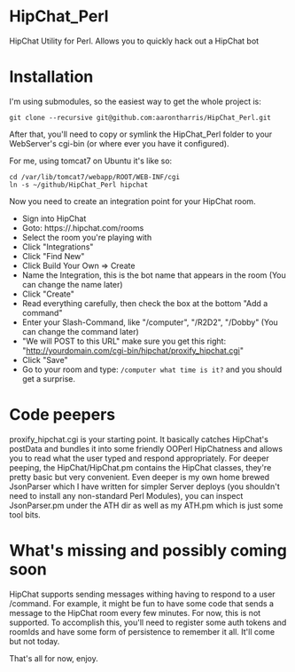 # HipChat_Perl
HipChat Utility for Perl.  Allows you to quickly hack out a HipChat bot

# Installation
I'm using submodules, so the easiest way to get the whole project is:
```
git clone --recursive git@github.com:aarontharris/HipChat_Perl.git
```

After that, you'll need to copy or symlink the HipChat_Perl folder to your WebServer's cgi-bin (or where ever you have it configured).

For me, using tomcat7 on Ubuntu it's like so:
```
cd /var/lib/tomcat7/webapp/ROOT/WEB-INF/cgi
ln -s ~/github/HipChat_Perl hipchat
```

Now you need to create an integration point for your HipChat room.

- Sign into HipChat
- Goto: https://<YourHipChatServer>.hipchat.com/rooms
- Select the room you're playing with
- Click "Integrations"
- Click "Find New"
- Click Build Your Own => Create
- Name the Integration, this is the bot name that appears in the room (You can change the name later)
- Click "Create"
- Read everything carefully, then check the box at the bottom "Add a command"
- Enter your Slash-Command, like "/computer", "/R2D2", "/Dobby" (You can change the command later)
- "We will POST to this URL" make sure you get this right: "http://yourdomain.com/cgi-bin/hipchat/proxify_hipchat.cgi"
- Click "Save"
- Go to your room and type: ```/computer what time is it?``` and you should get a surprise.

# Code peepers
proxify_hipchat.cgi is your starting point.  It basically catches HipChat's postData and bundles it into some friendly OOPerl HipChatness and allows you to read what the user typed and respond appropriately.  For deeper peeping, the HipChat/HipChat.pm contains the HipChat classes, they're pretty basic but very convenient.  Even deeper is my own home brewed JsonParser which I have written for simpler Server deploys (you shouldn't need to install any non-standard Perl Modules), you can inspect JsonParser.pm under the ATH dir as well as my ATH.pm which is just some tool bits.

# What's missing and possibly coming soon
HipChat supports sending messages withing having to respond to a user /command.  For example, it might be fun to have some code that sends a message to the HipChat room every few minutes.  For now, this is not supported.  To accomplish this, you'll need to register some auth tokens and roomIds and have some form of persistence to remember it all.  It'll come but not today.

That's all for now, enjoy.

